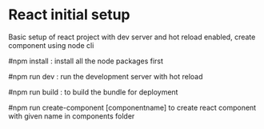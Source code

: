 # React initial setup
Basic setup of react project with dev server and hot reload enabled, create component using node cli

#npm install :
install all the node packages first 

#npm run dev :
run the development server with hot reload

#npm run build :
to build the bundle for deployment

#npm run create-component [componentname]
to create react component with given name in components folder
